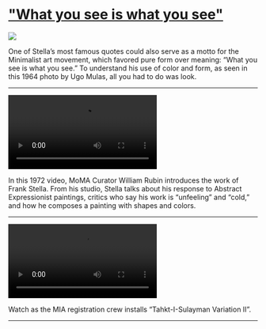 # ["What you see is what you see"](http://artsmia.github.io/griot/#/stories/1089)

![](http://cdn.dx.artsmia.org/thumbs/tn_null.jpg)

One of Stella’s most famous quotes could also serve as a motto for the Minimalist art movement, which favored pure form over meaning: “What you see is what you see.” To understand his use of color and form, as seen in this 1964 photo by Ugo Mulas, all you had to do was look.

---

<video src='http://cdn.dx.artsmia.org/videos/artstories/Frank_Stella_-_1972.mp4'></video>

In this 1972 video, MoMA Curator William Rubin introduces the work of Frank Stella. From his studio, Stella talks about his response to Abstract Expressionist paintings, critics who say his work is “unfeeling” and “cold,” and how he composes a painting with shapes and colors.

---

<video src='null'></video>

Watch as the MIA registration crew installs “Tahkt-I-Sulayman Variation II”.

---
